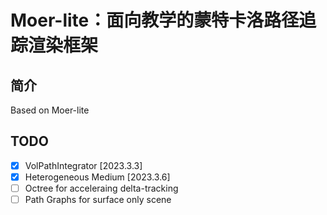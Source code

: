 # Moer-lite：面向教学的蒙特卡洛路径追踪渲染框架

## 简介

Based on Moer-lite

## TODO
- [X] VolPathIntegrator [2023.3.3] 
- [X] Heterogeneous Medium [2023.3.6]
- [ ] Octree for acceleraing delta-tracking
- [ ] Path Graphs for surface only scene
